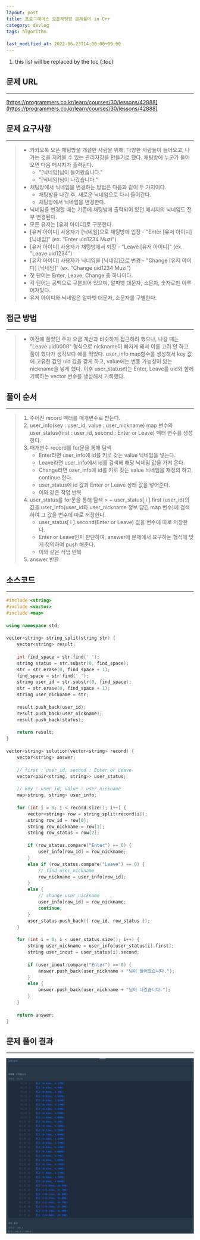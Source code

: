 ```yaml
---
layout: post
title: 프로그래머스 오픈채팅방 문제풀이 in C++
category: devlog
tags: algorithm

last_modified_at: 2022-06-23T14:00:00+09:00
---
```


1. this list will be replaced by the toc
{:toc}

## 문제 URL
---
[https://programmers.co.kr/learn/courses/30/lessons/42888](https://programmers.co.kr/learn/courses/30/lessons/42888)

## 문제 요구사항
---
> + 카카오톡 오픈 채팅방을 개설한 사람을 위해, 다양한 사람들이 들어오고, 나가는 것을 지켜볼 수 있는 관리자창을 만들기로 했다. 채팅방에 누군가 들어오면 다음 메시지가 출력된다.
>     + "[닉네임]님이 들어왔습니다."
>     + "[닉네임]님이 나갔습니다."
> + 채팅방에서 닉네임을 변경하는 방법은 다음과 같이 두 가지이다.
>     + 채팅방을 나간 후, 새로운 닉네임으로 다시 들어간다.
>     + 채팅방에서 닉네임을 변경한다.
> + 닉네임을 변경할 때는 기존에 채팅방에 출력되어 있던 메시지의 닉네임도 전부 변경된다.
> + 모든 유저는 [유저 아이디]로 구분한다.
> + [유저 아이디] 사용자가 [닉네임]으로 채팅방에 입장 - "Enter [유저 아이디] [닉네임]" (ex. "Enter uid1234 Muzi")
> + [유저 아이디] 사용자가 채팅방에서 퇴장 - "Leave [유저 아이디]" (ex. "Leave uid1234")
> + [유저 아이디] 사용자가 닉네임을 [닉네임]으로 변경 - "Change [유저 아이디] [닉네임]" (ex. "Change uid1234 Muzi")
> + 첫 단어는 Enter, Leave, Change 중 하나이다.
> + 각 단어는 공백으로 구분되어 있으며, 알파벳 대문자, 소문자, 숫자로만 이루어져있다.
> + 유저 아이디와 닉네임은 알파벳 대문자, 소문자를 구별한다.

## 접근 방법
---
> + 이전에 풀었던 주차 요금 계산과 비슷하게 접근하려 했으나, 나갈 때는 "Leave uid0000" 형식으로 nickname이 빠지게 돼서 이를 고려 안 하고 풀이 했다가 생각보다 애를 먹었다. user_info map함수를 생성해서 key 값에 고유한 값인 uid 값을 갖게 하고, value에는 변동 가능성이 있는 nickname을 넣게 했다. 이후 user_status라는 Enter, Leave를 uid와 함께 기록하는 vector 변수를 생성해서 기록했다.

## 풀이 순서
---
> 1. 주어진 record 벡터를 매개변수로 받는다.
> 2. user_info(key  : user_id, value : user_nickname) map 변수와 user_status(first : user_id, second : Enter or Leave) 벡터 변수를 생성한다.
> 3. 매개변수 record를 for문을 통해 탐색
>     + Enter라면 user_info에 id를 키로 갖는 value 닉네임을 넣는다.
>     + Leave라면 user_info에서 id를 검색해 해당 닉네임 값을 가져 온다.
>     + Change라면 user_info에 id를 키로 갖는 value 닉네임을 재정의 하고, continue 한다.
>     + user_status에 id 값과 Enter or Leave 상태 값을 넣어준다.
>     + 이와 같은 작업 반복
> 4. user_status를 for문을 통해 탐색
    > + user_status[ i ].first (user_id)의 값을 user_info(user_id와 user_nickname 정보 담긴 map 변수)에 검색하여 그 값을 변수에 따로 저장한다.
>     + user_status[ i ].second(Enter or Leave) 값을 변수에 따로 저장한다.
>     + Enter or Leave인지 판단하여, answer에 문제에서 요구하는 형식에 맞게 정의하여 push 해준다.
>     + 이와 같은 작업 반복
> 5. answer 반환

## 소스코드
---
~~~c++
#include <string>
#include <vector>
#include <map>

using namespace std;

vector<string> string_split(string str) {
    vector<string> result;

    int find_space = str.find(' ');
    string status = str.substr(0, find_space);
    str = str.erase(0, find_space + 1);
    find_space = str.find(' ');
    string user_id = str.substr(0, find_space);
    str = str.erase(0, find_space + 1);
    string user_nickname = str;

    result.push_back(user_id);
    result.push_back(user_nickname);
    result.push_back(status);

    return result;
}

vector<string> solution(vector<string> record) {
    vector<string> answer;

    // first : user_id, second : Enter or Leave
    vector<pair<string, string>> user_status;

    // key : user_id, value : user_nickname
    map<string, string> user_info;

    for (int i = 0; i < record.size(); i++) {
        vector<string> row = string_split(record[i]);
        string row_id = row[0];
        string row_nickname = row[1];
        string row_status = row[2];

        if (row_status.compare("Enter") == 0) {
            user_info[row_id] = row_nickname;
        }
        else if (row_status.compare("Leave") == 0) {
            // find user_nickname
            row_nickname = user_info[row_id];
        }
        else {
            // change user_nickname
            user_info[row_id] = row_nickname;
            continue;
        }
        user_status.push_back({ row_id, row_status });
    }

    for (int i = 0; i < user_status.size(); i++) {
        string user_nickname = user_info[user_status[i].first];
        string user_inout = user_status[i].second;

        if (user_inout.compare("Enter") == 0) {
            answer.push_back(user_nickname + "님이 들어왔습니다.");
        }
        else {
            answer.push_back(user_nickname + "님이 나갔습니다.");
        }
    }

    return answer;
}
~~~

## 문제 풀이 결과
---
<img src="/assets/img/post-img/algorithm/2022-06-23-pgs-OpenKakaoTalk/result.jpg">